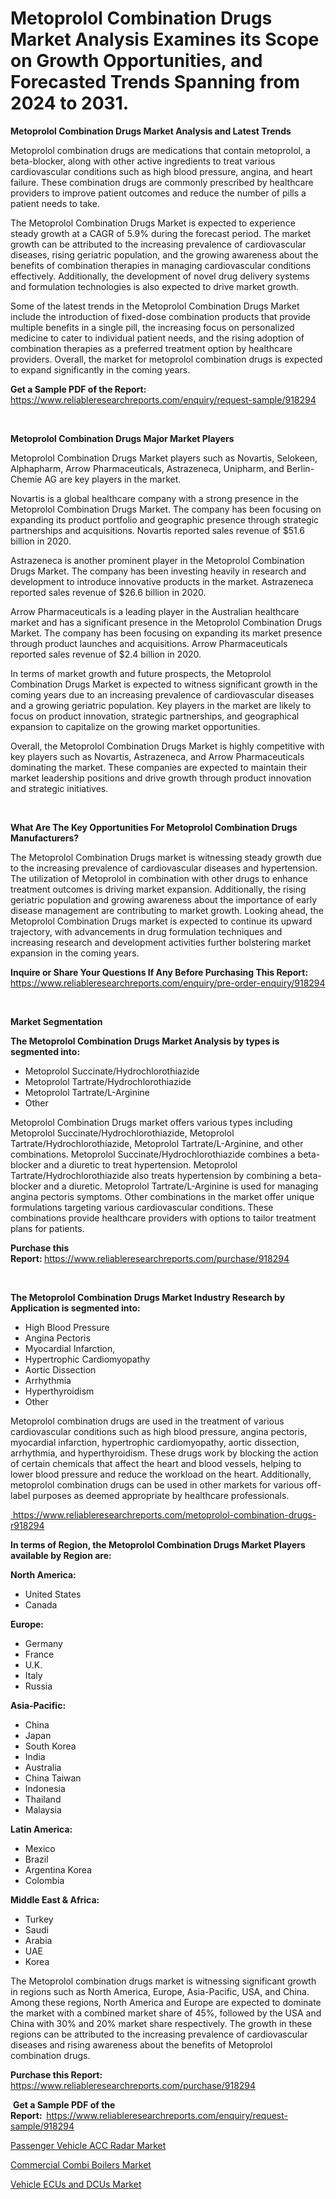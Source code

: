 <p><h1>Metoprolol Combination Drugs Market Analysis Examines its Scope on Growth Opportunities, and Forecasted Trends Spanning from 2024 to 2031.</h1></p><p><strong>Metoprolol Combination Drugs Market Analysis and Latest Trends</strong></p>
<p><p>Metoprolol combination drugs are medications that contain metoprolol, a beta-blocker, along with other active ingredients to treat various cardiovascular conditions such as high blood pressure, angina, and heart failure. These combination drugs are commonly prescribed by healthcare providers to improve patient outcomes and reduce the number of pills a patient needs to take.</p><p>The Metoprolol Combination Drugs Market is expected to experience steady growth at a CAGR of 5.9% during the forecast period. The market growth can be attributed to the increasing prevalence of cardiovascular diseases, rising geriatric population, and the growing awareness about the benefits of combination therapies in managing cardiovascular conditions effectively. Additionally, the development of novel drug delivery systems and formulation technologies is also expected to drive market growth.</p><p>Some of the latest trends in the Metoprolol Combination Drugs Market include the introduction of fixed-dose combination products that provide multiple benefits in a single pill, the increasing focus on personalized medicine to cater to individual patient needs, and the rising adoption of combination therapies as a preferred treatment option by healthcare providers. Overall, the market for metoprolol combination drugs is expected to expand significantly in the coming years.</p></p>
<p><strong>Get a Sample PDF of the Report:&nbsp;</strong> <a href="https://www.reliableresearchreports.com/enquiry/request-sample/918294">https://www.reliableresearchreports.com/enquiry/request-sample/918294</a></p>
<p>&nbsp;</p>
<p><strong>Metoprolol Combination Drugs Major Market Players</strong></p>
<p><p>Metoprolol Combination Drugs Market players such as Novartis, Selokeen, Alphapharm, Arrow Pharmaceuticals, Astrazeneca, Unipharm, and Berlin-Chemie AG are key players in the market. </p><p>Novartis is a global healthcare company with a strong presence in the Metoprolol Combination Drugs Market. The company has been focusing on expanding its product portfolio and geographic presence through strategic partnerships and acquisitions. Novartis reported sales revenue of $51.6 billion in 2020.</p><p>Astrazeneca is another prominent player in the Metoprolol Combination Drugs Market. The company has been investing heavily in research and development to introduce innovative products in the market. Astrazeneca reported sales revenue of $26.6 billion in 2020.</p><p>Arrow Pharmaceuticals is a leading player in the Australian healthcare market and has a significant presence in the Metoprolol Combination Drugs Market. The company has been focusing on expanding its market presence through product launches and acquisitions. Arrow Pharmaceuticals reported sales revenue of $2.4 billion in 2020.</p><p>In terms of market growth and future prospects, the Metoprolol Combination Drugs Market is expected to witness significant growth in the coming years due to an increasing prevalence of cardiovascular diseases and a growing geriatric population. Key players in the market are likely to focus on product innovation, strategic partnerships, and geographical expansion to capitalize on the growing market opportunities.</p><p>Overall, the Metoprolol Combination Drugs Market is highly competitive with key players such as Novartis, Astrazeneca, and Arrow Pharmaceuticals dominating the market. These companies are expected to maintain their market leadership positions and drive growth through product innovation and strategic initiatives.</p></p>
<p>&nbsp;</p>
<p><strong>What Are The Key Opportunities For Metoprolol Combination Drugs Manufacturers?</strong></p>
<p><p>The Metoprolol Combination Drugs market is witnessing steady growth due to the increasing prevalence of cardiovascular diseases and hypertension. The utilization of Metoprolol in combination with other drugs to enhance treatment outcomes is driving market expansion. Additionally, the rising geriatric population and growing awareness about the importance of early disease management are contributing to market growth. Looking ahead, the Metoprolol Combination Drugs market is expected to continue its upward trajectory, with advancements in drug formulation techniques and increasing research and development activities further bolstering market expansion in the coming years.</p></p>
<p><strong>Inquire or Share Your Questions If Any Before Purchasing This Report:</strong> <a href="https://www.reliableresearchreports.com/enquiry/pre-order-enquiry/918294">https://www.reliableresearchreports.com/enquiry/pre-order-enquiry/918294</a></p>
<p>&nbsp;</p>
<p><strong>Market Segmentation</strong></p>
<p><strong>The Metoprolol Combination Drugs Market Analysis by types is segmented into:</strong></p>
<p><ul><li>Metoprolol Succinate/Hydrochlorothiazide</li><li>Metoprolol Tartrate/Hydrochlorothiazide</li><li>Metoprolol Tartrate/L-Arginine</li><li>Other</li></ul></p>
<p><p>Metoprolol Combination Drugs market offers various types including Metoprolol Succinate/Hydrochlorothiazide, Metoprolol Tartrate/Hydrochlorothiazide, Metoprolol Tartrate/L-Arginine, and other combinations. Metoprolol Succinate/Hydrochlorothiazide combines a beta-blocker and a diuretic to treat hypertension. Metoprolol Tartrate/Hydrochlorothiazide also treats hypertension by combining a beta-blocker and a diuretic. Metoprolol Tartrate/L-Arginine is used for managing angina pectoris symptoms. Other combinations in the market offer unique formulations targeting various cardiovascular conditions. These combinations provide healthcare providers with options to tailor treatment plans for patients.</p></p>
<p><strong>Purchase this Report:&nbsp;</strong><a href="https://www.reliableresearchreports.com/purchase/918294">https://www.reliableresearchreports.com/purchase/918294</a></p>
<p>&nbsp;</p>
<p><strong>The Metoprolol Combination Drugs Market Industry Research by Application is segmented into:</strong></p>
<p><ul><li>High Blood Pressure</li><li>Angina Pectoris</li><li>Myocardial Infarction,</li><li>Hypertrophic Cardiomyopathy</li><li>Aortic Dissection</li><li>Arrhythmia</li><li>Hyperthyroidism</li><li>Other</li></ul></p>
<p><p>Metoprolol combination drugs are used in the treatment of various cardiovascular conditions such as high blood pressure, angina pectoris, myocardial infarction, hypertrophic cardiomyopathy, aortic dissection, arrhythmia, and hyperthyroidism. These drugs work by blocking the action of certain chemicals that affect the heart and blood vessels, helping to lower blood pressure and reduce the workload on the heart. Additionally, metoprolol combination drugs can be used in other markets for various off-label purposes as deemed appropriate by healthcare professionals.</p></p>
<p><a href="https://www.reliableresearchreports.com/metoprolol-combination-drugs-r918294">&nbsp;https://www.reliableresearchreports.com/metoprolol-combination-drugs-r918294</a></p>
<p><strong>In terms of Region, the Metoprolol Combination Drugs Market Players available by Region are:</strong></p>
<p>
    <p> <strong> North America: </strong>
        <ul>
            <li>United States</li>
            <li>Canada</li>
        </ul>
        </p> 
    <p> <strong> Europe: </strong>
        <ul>
            <li>Germany</li>
            <li>France</li>
            <li>U.K.</li>
            <li>Italy</li>
            <li>Russia</li>
        </ul>
        </p> 
    <p> <strong> Asia-Pacific: </strong>
        <ul>
            <li>China</li>
            <li>Japan</li>
            <li>South Korea</li>
            <li>India</li>
            <li>Australia</li>
            <li>China Taiwan</li>
            <li>Indonesia</li>
            <li>Thailand</li>
            <li>Malaysia</li>
        </ul>
        </p> 
    <p> <strong> Latin America: </strong>
        <ul>
            <li>Mexico</li>
            <li>Brazil</li>
            <li>Argentina Korea</li>
            <li>Colombia</li>
        </ul>
        </p> 
    <p> <strong> Middle East & Africa: </strong>
        <ul>
            <li>Turkey</li>
            <li>Saudi</li>
            <li>Arabia</li>
            <li>UAE</li>
            <li>Korea</li>
        </ul>
    </p>
    </p>
<p><p>The Metoprolol combination drugs market is witnessing significant growth in regions such as North America, Europe, Asia-Pacific, USA, and China. Among these regions, North America and Europe are expected to dominate the market with a combined market share of 45%, followed by the USA and China with 30% and 20% market share respectively. The growth in these regions can be attributed to the increasing prevalence of cardiovascular diseases and rising awareness about the benefits of Metoprolol combination drugs.</p></p>
<p><strong>Purchase this Report: </strong><a href="https://www.reliableresearchreports.com/purchase/918294">https://www.reliableresearchreports.com/purchase/918294</a></p>
<p>&nbsp;<strong>Get a Sample PDF of the Report:&nbsp;&nbsp;</strong><a href="https://www.reliableresearchreports.com/enquiry/request-sample/918294">https://www.reliableresearchreports.com/enquiry/request-sample/918294</a></p>
<p><strong></strong></p>
<p><p><a href="https://www.linkedin.com/pulse/passenger-vehicle-acc-radar-market-share-size-trends-industry-os4ac?trackingId=d8l9wdDTQMjcoAc0TgGWtQ%3D%3D">Passenger Vehicle ACC Radar Market</a></p><p><a href="https://www.linkedin.com/pulse/commercial-combi-boilers-market-size-growing-cagr-67-report-h4l8c?trackingId=vtNO3J2UyChmMlOMqzvauQ%3D%3D">Commercial Combi Boilers Market</a></p><p><a href="https://www.linkedin.com/pulse/insights-vehicle-ecus-dcus-market-players-size-geographical-easxc?trackingId=OoDzDhPkEoz7jwEfMLFxsw%3D%3D">Vehicle ECUs and DCUs Market</a></p></p>
